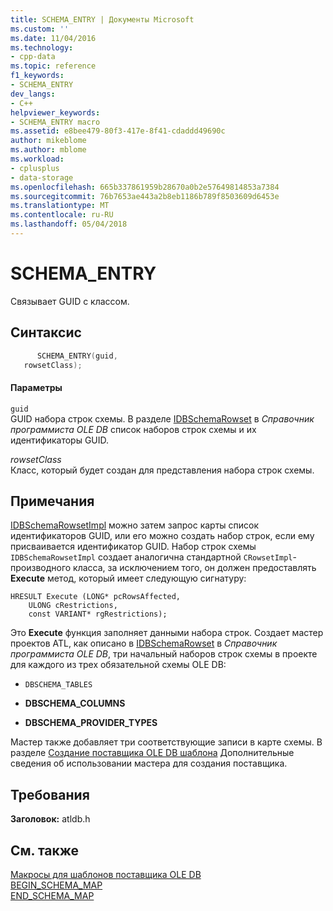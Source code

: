 ```yaml
---
title: SCHEMA_ENTRY | Документы Microsoft
ms.custom: ''
ms.date: 11/04/2016
ms.technology:
- cpp-data
ms.topic: reference
f1_keywords:
- SCHEMA_ENTRY
dev_langs:
- C++
helpviewer_keywords:
- SCHEMA_ENTRY macro
ms.assetid: e8bee479-80f3-417e-8f41-cdaddd49690c
author: mikeblome
ms.author: mblome
ms.workload:
- cplusplus
- data-storage
ms.openlocfilehash: 665b337861959b28670a0b2e57649814853a7384
ms.sourcegitcommit: 76b7653ae443a2b8eb1186b789f8503609d6453e
ms.translationtype: MT
ms.contentlocale: ru-RU
ms.lasthandoff: 05/04/2018
---
```

# <a name="schemaentry"></a>SCHEMA_ENTRY
Связывает GUID с классом.  
  
## <a name="syntax"></a>Синтаксис  
  
```cpp
      SCHEMA_ENTRY(guid,  
   rowsetClass);   
```  
  
#### <a name="parameters"></a>Параметры  
 `guid`  
 GUID набора строк схемы. В разделе [IDBSchemaRowset](https://msdn.microsoft.com/en-us/library/ms713686.aspx) в *Справочник программиста OLE DB* список наборов строк схемы и их идентификаторы GUID.  
  
 *rowsetClass*  
 Класс, который будет создан для представления набора строк схемы.  
  
## <a name="remarks"></a>Примечания  
 [IDBSchemaRowsetImpl](../../data/oledb/idbschemarowsetimpl-class.md) можно затем запрос карты список идентификаторов GUID, или его можно создать набор строк, если ему присваивается идентификатор GUID. Набор строк схемы `IDBSchemaRowsetImpl` создает аналогична стандартной `CRowsetImpl`-производного класса, за исключением того, он должен предоставлять **Execute** метод, который имеет следующую сигнатуру:  
  
```  
HRESULT Execute (LONG* pcRowsAffected,  
    ULONG cRestrictions,  
    const VARIANT* rgRestrictions);  
```  
  
 Это **Execute** функция заполняет данными набора строк. Создает мастер проектов ATL, как описано в [IDBSchemaRowset](https://msdn.microsoft.com/en-us/library/ms713686.aspx) в *Справочник программиста OLE DB*, три начальный наборов строк схемы в проекте для каждого из трех обязательной схемы OLE DB:  
  
-   `DBSCHEMA_TABLES`  
  
-   **DBSCHEMA_COLUMNS**  
  
-   **DBSCHEMA_PROVIDER_TYPES**  
  
 Мастер также добавляет три соответствующие записи в карте схемы. В разделе [Создание поставщика OLE DB шаблона](../../data/oledb/creating-an-ole-db-provider.md) Дополнительные сведения об использовании мастера для создания поставщика.  
  
## <a name="requirements"></a>Требования  
 **Заголовок:** atldb.h  
  
## <a name="see-also"></a>См. также  
 [Макросы для шаблонов поставщика OLE DB](../../data/oledb/macros-for-ole-db-provider-templates.md)   
 [BEGIN_SCHEMA_MAP](../../data/oledb/begin-schema-map.md)   
 [END_SCHEMA_MAP](../../data/oledb/end-schema-map.md)